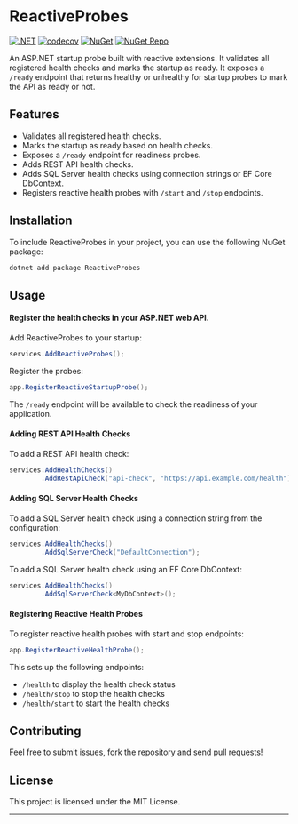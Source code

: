 # ReactiveProbes 
[![.NET](https://github.com/shyam-s00/ReactiveProbes/actions/workflows/dotnet.yml/badge.svg)](https://github.com/shyam-s00/ReactiveProbes/actions/workflows/dotnet.yml) [![codecov](https://codecov.io/github/shyam-s00/ReactiveProbes/branch/main/graph/badge.svg?token=DPNKRAR83E)](https://codecov.io/github/shyam-s00/ReactiveProbes)  [![NuGet](https://github.com/shyam-s00/ReactiveProbes/actions/workflows/release.yml/badge.svg)](https://github.com/shyam-s00/ReactiveProbes/actions/workflows/release.yml)   [![NuGet Repo](https://img.shields.io/badge/nuget-v1.1.0-blue?style=flat&logo=nuget)](https://www.nuget.org/packages/ReactiveProbes) 

An ASP\.NET startup probe built with reactive extensions\. It validates all registered health checks and marks the startup as ready\. It exposes a `/ready` endpoint that returns healthy or unhealthy for startup probes to mark the API as ready or not\.

## Features

- Validates all registered health checks\.
- Marks the startup as ready based on health checks\.
- Exposes a `/ready` endpoint for readiness probes\.
- Adds REST API health checks\.
- Adds SQL Server health checks using connection strings or EF Core DbContext\.
- Registers reactive health probes with `/start` and `/stop` endpoints\.

## Installation

To include ReactiveProbes in your project, you can use the following NuGet package:

```sh
dotnet add package ReactiveProbes
```

## Usage

#### Register the health checks in your ASP.NET web API.
Add ReactiveProbes to your startup:

```csharp
services.AddReactiveProbes();
```
Register the probes:
```csharp
app.RegisterReactiveStartupProbe();
```
The `/ready` endpoint will be available to check the readiness of your application.

#### Adding REST API Health Checks
To add a REST API health check:

```csharp
services.AddHealthChecks()
        .AddRestApiCheck("api-check", "https://api.example.com/health");
```

#### Adding SQL Server Health Checks
To add a SQL Server health check using a connection string from the configuration:

```csharp
services.AddHealthChecks()
        .AddSqlServerCheck("DefaultConnection");
```
To add a SQL Server health check using an EF Core DbContext:

```csharp
services.AddHealthChecks()
        .AddSqlServerCheck<MyDbContext>();
```

#### Registering Reactive Health Probes
To register reactive health probes with start and stop endpoints:

```csharp
app.RegisterReactiveHealthProbe();
```
This sets up the following endpoints:  
* `/health` to display the health check status
* `/health/stop` to stop the health checks
* `/health/start` to start the health checks

## Contributing

Feel free to submit issues, fork the repository and send pull requests!

## License

This project is licensed under the MIT License.

---
